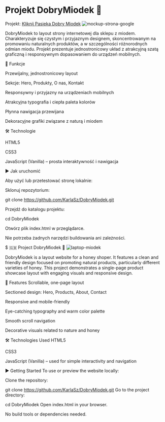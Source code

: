 # Projekt DobryMiodek 🍯
Projekt: [Kliknij Pasieka Dobry Miodek](https://karlasz.github.io/DobryMiodek/index)
![mockup-strona-google](https://github.com/user-attachments/assets/970f5224-5692-4627-9fc1-7f82de3722cb)

DobryMiodek to layout strony internetowej dla sklepu z miodem. Charakteryzuje się czystym i przyjaznym designem, skoncentrowanym na promowaniu naturalnych produktów, a w szczególności różnorodnych odmian miodu. Projekt prezentuje jednostronicowy układ z atrakcyjną szatą graficzną i responsywnym dopasowaniem do urządzeń mobilnych.

🌼 Funkcje

Przewijalny, jednostronicowy layout

Sekcje: Hero, Produkty, O nas, Kontakt

Responsywny i przyjazny na urządzeniach mobilnych

Atrakcyjna typografia i ciepła paleta kolorów

Płynna nawigacja przewijana

Dekoracyjne grafiki związane z naturą i miodem

🛠 Technologie

HTML5

CSS3

JavaScript (Vanilla) – prosta interaktywność i nawigacja

▶️ Jak uruchomić

Aby użyć lub przetestować stronę lokalnie:

Sklonuj repozytorium:

git clone https://github.com/KarlaSz/DobryMiodek.git

Przejdź do katalogu projektu:

cd DobryMiodek

Otwórz plik index.html w przeglądarce.

Nie potrzeba żadnych narzędzi buildowania ani zależności.

$ 🇬🇧 Project DobryMiodek 🍯
![laptop-miodek](https://github.com/user-attachments/assets/24aea1f4-ea8a-4fe1-bc86-7b6bfb123c79)

DobryMiodek is a layout website for a honey shoper. It features a clean and friendly design focused on promoting natural products, particularly different varieties of honey. This project demonstrates a single-page product showcase layout with engaging visuals and responsive design.

🌼 Features
Scrollable, one-page layout

Sectioned design: Hero, Products, About, Contact

Responsive and mobile-friendly

Eye-catching typography and warm color palette

Smooth scroll navigation

Decorative visuals related to nature and honey

🛠 Technologies Used
HTML5

CSS3

JavaScript (Vanilla) – used for simple interactivity and navigation

▶️ Getting Started
To use or preview the website locally:

Clone the repository:

git clone https://github.com/KarlaSz/DobryMiodek.git
Go to the project directory:

cd DobryMiodek
Open index.html in your browser.

No build tools or dependencies needed.

